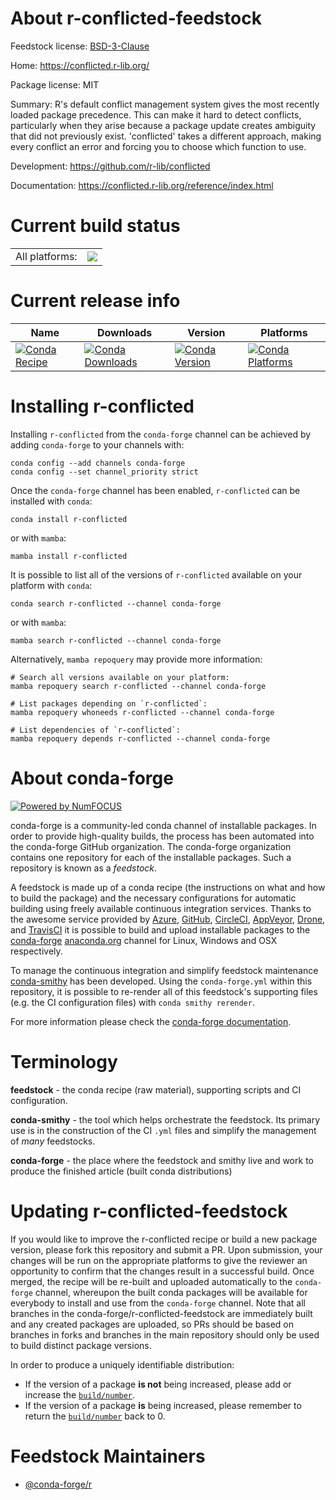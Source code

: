 About r-conflicted-feedstock
============================

Feedstock license: [BSD-3-Clause](https://github.com/conda-forge/r-conflicted-feedstock/blob/main/LICENSE.txt)

Home: https://conflicted.r-lib.org/

Package license: MIT

Summary: R's default conflict management system gives the most recently loaded package precedence. This can make it hard to detect conflicts,  particularly when they arise because a package update creates ambiguity that did not previously exist. 'conflicted' takes a different approach,  making every conflict an error and forcing you to choose which function  to use.

Development: https://github.com/r-lib/conflicted

Documentation: https://conflicted.r-lib.org/reference/index.html

Current build status
====================


<table><tr><td>All platforms:</td>
    <td>
      <a href="https://dev.azure.com/conda-forge/feedstock-builds/_build/latest?definitionId=4202&branchName=main">
        <img src="https://dev.azure.com/conda-forge/feedstock-builds/_apis/build/status/r-conflicted-feedstock?branchName=main">
      </a>
    </td>
  </tr>
</table>

Current release info
====================

| Name | Downloads | Version | Platforms |
| --- | --- | --- | --- |
| [![Conda Recipe](https://img.shields.io/badge/recipe-r--conflicted-green.svg)](https://anaconda.org/conda-forge/r-conflicted) | [![Conda Downloads](https://img.shields.io/conda/dn/conda-forge/r-conflicted.svg)](https://anaconda.org/conda-forge/r-conflicted) | [![Conda Version](https://img.shields.io/conda/vn/conda-forge/r-conflicted.svg)](https://anaconda.org/conda-forge/r-conflicted) | [![Conda Platforms](https://img.shields.io/conda/pn/conda-forge/r-conflicted.svg)](https://anaconda.org/conda-forge/r-conflicted) |

Installing r-conflicted
=======================

Installing `r-conflicted` from the `conda-forge` channel can be achieved by adding `conda-forge` to your channels with:

```
conda config --add channels conda-forge
conda config --set channel_priority strict
```

Once the `conda-forge` channel has been enabled, `r-conflicted` can be installed with `conda`:

```
conda install r-conflicted
```

or with `mamba`:

```
mamba install r-conflicted
```

It is possible to list all of the versions of `r-conflicted` available on your platform with `conda`:

```
conda search r-conflicted --channel conda-forge
```

or with `mamba`:

```
mamba search r-conflicted --channel conda-forge
```

Alternatively, `mamba repoquery` may provide more information:

```
# Search all versions available on your platform:
mamba repoquery search r-conflicted --channel conda-forge

# List packages depending on `r-conflicted`:
mamba repoquery whoneeds r-conflicted --channel conda-forge

# List dependencies of `r-conflicted`:
mamba repoquery depends r-conflicted --channel conda-forge
```


About conda-forge
=================

[![Powered by
NumFOCUS](https://img.shields.io/badge/powered%20by-NumFOCUS-orange.svg?style=flat&colorA=E1523D&colorB=007D8A)](https://numfocus.org)

conda-forge is a community-led conda channel of installable packages.
In order to provide high-quality builds, the process has been automated into the
conda-forge GitHub organization. The conda-forge organization contains one repository
for each of the installable packages. Such a repository is known as a *feedstock*.

A feedstock is made up of a conda recipe (the instructions on what and how to build
the package) and the necessary configurations for automatic building using freely
available continuous integration services. Thanks to the awesome service provided by
[Azure](https://azure.microsoft.com/en-us/services/devops/), [GitHub](https://github.com/),
[CircleCI](https://circleci.com/), [AppVeyor](https://www.appveyor.com/),
[Drone](https://cloud.drone.io/welcome), and [TravisCI](https://travis-ci.com/)
it is possible to build and upload installable packages to the
[conda-forge](https://anaconda.org/conda-forge) [anaconda.org](https://anaconda.org/)
channel for Linux, Windows and OSX respectively.

To manage the continuous integration and simplify feedstock maintenance
[conda-smithy](https://github.com/conda-forge/conda-smithy) has been developed.
Using the ``conda-forge.yml`` within this repository, it is possible to re-render all of
this feedstock's supporting files (e.g. the CI configuration files) with ``conda smithy rerender``.

For more information please check the [conda-forge documentation](https://conda-forge.org/docs/).

Terminology
===========

**feedstock** - the conda recipe (raw material), supporting scripts and CI configuration.

**conda-smithy** - the tool which helps orchestrate the feedstock.
                   Its primary use is in the construction of the CI ``.yml`` files
                   and simplify the management of *many* feedstocks.

**conda-forge** - the place where the feedstock and smithy live and work to
                  produce the finished article (built conda distributions)


Updating r-conflicted-feedstock
===============================

If you would like to improve the r-conflicted recipe or build a new
package version, please fork this repository and submit a PR. Upon submission,
your changes will be run on the appropriate platforms to give the reviewer an
opportunity to confirm that the changes result in a successful build. Once
merged, the recipe will be re-built and uploaded automatically to the
`conda-forge` channel, whereupon the built conda packages will be available for
everybody to install and use from the `conda-forge` channel.
Note that all branches in the conda-forge/r-conflicted-feedstock are
immediately built and any created packages are uploaded, so PRs should be based
on branches in forks and branches in the main repository should only be used to
build distinct package versions.

In order to produce a uniquely identifiable distribution:
 * If the version of a package **is not** being increased, please add or increase
   the [``build/number``](https://docs.conda.io/projects/conda-build/en/latest/resources/define-metadata.html#build-number-and-string).
 * If the version of a package **is** being increased, please remember to return
   the [``build/number``](https://docs.conda.io/projects/conda-build/en/latest/resources/define-metadata.html#build-number-and-string)
   back to 0.

Feedstock Maintainers
=====================

* [@conda-forge/r](https://github.com/conda-forge/r/)

